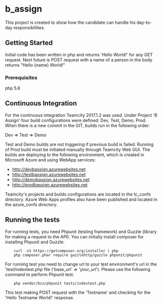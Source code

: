 # b_assign

This project is created to show how the candidate can handle his day-to-day responsibilities.


## Getting Started

Initial code has been written in php and returns 'Hello World!' for any GET request.
Next future is POST request with a name of a person in the body returns "Hello {name} World!"

### Prerequisites
php 5.6


## Continuous Integration

For the continuous integration Teamcity 2017.1.2 was used.
Under Project 'B Assign' four build configurations were defined: Dev, Test, Demo, Prod.
When there is a new commit in the GIT, builds run in the following order:

   Dev => Test => Demo

Test and Demo builds are not triggering if previous build is failed.
Running of Prod build must be initiated manually through Teamcity Web GUI.
The builds are deploying to the following environment, which is created in Microsoft Azure and using WebApp services:

* http://devbassign.azurewebsites.net
* http://testbassign.azurewebsites.net
* http://demobassign.azurewebsites.net
* http://prodbassign.azurewebsites.net

Teamcity's  projects and builds configurations are located in the tc_confs directory.
Azure Web Apps profiles also have been published and located in the azure_confs directory.

## Running the tests

For running tests, you need Phpunit (testing framework) and Guzzle (library for making a request to the API).
You can initially install composer for installing Phpunit and Guzzle:
```
    curl -sS https://getcomposer.org/installer | php
    php composer.phar require guzzlehttp/guzzle phpunit/phpunit
```
For running test you need to change url to your test environment's url in the 'test/indextest.php file ('base_uri' => '_your_url_'). Please use the following command to perform Phpunit test:
```
    php vendor/bin/phpunit tests/indextest.php
```
This test making POST request with the 'Testname' and checking for the 'Hello Testname World!' response.
